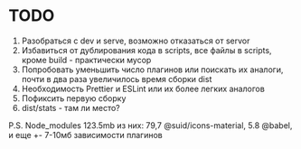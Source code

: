 # TODO

1. Разобраться с dev и serve, возможно отказаться от servor
2. Избавиться от дублирования кода в scripts, все файлы в scripts, кроме build - практически мусор
3. Попробовать уменьшить число плагинов или поискать их аналоги, почти в два раза увеличилось время сборки dist
4. Необходимость Prettier и ESLint или их более легких аналогов
5. Пофиксить первую сборку
6. dist/stats - там ли место?

P.S. Node_modules 123.5mb из них: 79,7 @suid/icons-material, 5.8 @babel, и еще +- 7-10мб зависимости плагинов
